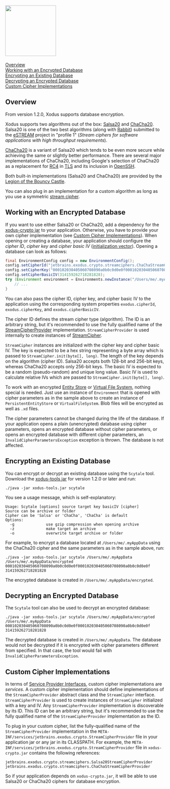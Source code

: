 # <img src="https://raw.githubusercontent.com/wiki/jetbrains/xodus/xodus.png" width=160>

[Overview](https://github.com/JetBrains/xodus/wiki/Database-Encryption#overview)
<br>[Working with an Encrypted Database](https://github.com/JetBrains/xodus/wiki/Database-Encryption#working-with-an-encrypted-database)
<br>[Encrypting an Existing Database](https://github.com/JetBrains/xodus/wiki/Database-Encryption#encrypting-an-existing-database)
<br>[Decrypting an Encrypted Database](https://github.com/JetBrains/xodus/wiki/Database-Encryption#decrypting-an-encrypted-database)
<br>[Custom Cipher Implementations](https://github.com/JetBrains/xodus/wiki/Database-Encryption#custom-cipher-implementations)

## Overview

From version 1.2.0, Xodus supports database encryption. 

Xodus supports two algorithms out of the box: [Salsa20](https://en.wikipedia.org/wiki/Salsa20) and
[ChaCha20](https://en.wikipedia.org/wiki/Salsa20#ChaCha_variant). Salsa20 is one of the two best
algorithms (along with [Rabbit](https://en.wikipedia.org/wiki/Rabbit_(cipher))) submitted to the
[eSTREAM](https://en.wikipedia.org/wiki/ESTREAM) project in "profile 1" (<i>Stream ciphers for
software applications with high throughput requirements</i>).

[ChaCha20](https://en.wikipedia.org/wiki/Salsa20#ChaCha_variant) is a variant of Salsa20 which
tends to be even more secure while achieving the same or slightly better performance. 
There are several major implementations of ChaCha20, including Google's selection of 
ChaCha20 as a replacement for [RC4](https://en.wikipedia.org/wiki/RC4)
in [TLS](https://en.wikipedia.org/wiki/Transport_Layer_Security) and its inclusion in
[OpenSSH](https://en.wikipedia.org/wiki/OpenSSH).

Both built-in implementations (Salsa20 and ChaCha20) are provided by the
[Legion of the Bouncy Castle](https://www.bouncycastle.org). 

You can also plug in an implementation for a custom algorithm as long as you use a
symmetric [stream cipher](https://en.wikipedia.org/wiki/Stream_cipher).

## Working with an Encrypted Database

If you want to use either Salsa20 or ChaCha20, add a dependency for the 
[xodus-crypto jar](https://search.maven.org/#search%7Cga%7C1%7Cxodus-crypto) to your application. Otherwise, you have to
provide your own cipher implementation (see 
[Custom Cipher Implementations](https://github.com/JetBrains/xodus/wiki/Database-Encryption#custom-cipher-implementations)).
When opening or creating a database, your application should configure the <i>cipher ID</i>, <i>cipher key</i> and
<i>cipher basic IV</i> ([initialization vector](https://en.wikipedia.org/wiki/Initialization_vector)).
Opening a database can look as follows:

```java
final EnvironmentConfig config = new EnvironmentConfig();
config.setCipherId("jetbrains.exodus.crypto.streamciphers.ChaChaStreamCipherProvider");
config.setCipherKey("000102030405060708090a0b0c0d0e0f000102030405060708090a0b0c0d0e0f");
config.setCipherBasicIV(314159262718281828);
try (Environment environment = Environments.newInstance("/Users/me/.myAppData", config)) {
    // ...
}
```

You can also pass the cipher ID, cipher key, and cipher basic IV to the application using the corresponding
system properties `exodus.cipherId`, `exodus.cipherKey`, and `exodus.cipherBasicIV`.

The cipher ID defines the stream cipher type (algorithm). The ID is an arbitrary string,
but it's recommended to use the fully qualified name of the
[StreamCipherProvider](https://github.com/JetBrains/xodus/blob/master/openAPI/src/main/java/jetbrains/exodus/crypto/StreamCipherProvider.java)
implementation. `StreamCipherProvider` is used internally to create instances of 
[StreamCipher](https://github.com/JetBrains/xodus/blob/master/openAPI/src/main/java/jetbrains/exodus/crypto/StreamCipher.java).

`StreamCipher` instances are initialized with the cipher key and cipher basic IV. The key is expected to be a hex string
representing a byte array which is passed to `StreamCipher.init(byte[], long)`. The length of the key
depends on the algorithm (cipher ID). Salsa20 accepts both 128-bit and 256-bit keys, whereas
ChaCha20 accepts only 256-bit keys. The basic IV is expected to be a random (pseudo-random) and unique
long value. Basic IV is used to calculate relative IVs which are passed to
`StreamCipher.init(byte[], long)`.

To work with an encrypted [Entity Store](https://github.com/JetBrains/xodus/wiki/Entity-Stores) or
[Virtual File System](https://github.com/JetBrains/xodus/wiki/Virtual-File-Systems), nothing special is
needed. Just use an instance of `Environment` that is opened with cipher parameters as in the sample above
to create an instance of `PersistentEntityStore` or `VirtualFileSystem`. Blob files will be encrypted
as well as `.xd` files.

The cipher parameters cannot be changed during the life of the database. If your application opens a
plain (unencrypted) database using cipher parameters, opens an encrypted database without
cipher parameters, or opens an encrypted database with different cipher parameters, an
`InvalidCipherParametersException` exception is thrown. The database is not affected.

## Encrypting an Existing Database

You can encrypt or decrypt an existing database using the `Scytale` tool. Download the
[xodus-tools jar](https://search.maven.org/#search%7Cga%7C1%7Cxodus-tools) for version 1.2.0 or later
and run:

    ./java -jar xodus-tools.jar scytale
    
You see a usage message, which is self-explanatory:

```text
Usage: Scytale [options] source target key basicIV [cipher]
Source can be archive or folder
Cipher can be 'Salsa' or 'ChaCha', 'ChaCha' is default
Options:
  -g              use gzip compression when opening archive
  -z              make target an archive
  -o              overwrite target archive or folder
```

For example, to encrypt a database located at `/Users/me/.myAppData` using the ChaCha20 cipher and the same parameters
as in the sample above, run:

    ./java -jar xodus-tools.jar scytale /Users/me/.myAppData /Users/me/.myAppData/encrypted 000102030405060708090a0b0c0d0e0f000102030405060708090a0b0c0d0e0f 314159262718281828
        
The encrypted database is created in `/Users/me/.myAppData/encrypted`.

## Decrypting an Encrypted Database

The `Scytale` tool can also be used to decrypt an encrypted database:

    ./java -jar xodus-tools.jar scytale /Users/me/.myAppData/encrypted /Users/me/.myAppData 000102030405060708090a0b0c0d0e0f000102030405060708090a0b0c0d0e0f 314159262718281828

The decrypted database is created in `/Users/me/.myAppData`. The database would not be decrypted if it is encrypted
with cipher parameters different from specified. In that case, the tool would fail with `InvalidCipherParametersException`.

## Custom Cipher Implementations

In terms of [Service Provider Interfaces](https://en.wikipedia.org/wiki/Service_provider_interface),
custom cipher implementations are <i>services</i>. A custom cipher implementation should define
implementations of the `StreamCipherProvider` abstract class and the `StreamCipher` interface.
`StreamCipherProvider` is used to create instances of `StreamCipher` initialized with a key
and IV. Any `StreamCipherProvider` implementation is discoverable by its ID. This ID can be an
arbitrary string, but it's recommended to use the fully qualified name of the
`StreamCipherProvider` implementation as the ID.

To plug in your custom cipher, list the fully-qualified name of the `StreamCipherProvider` implementation
in the `META-INF/services/jetbrains.exodus.crypto.StreamCipherProvider` file
in your application jar or any jar in its CLASSPATH. For example, the 
`META-INF/services/jetbrains.exodus.crypto.StreamCipherProvider` file in
`xodus-crypto.jar` contains the following references:

```text
jetbrains.exodus.crypto.streamciphers.Salsa20StreamCipherProvider
jetbrains.exodus.crypto.streamciphers.ChaChaStreamCipherProvider
```   

So if your application depends on `xodus-crypto.jar`, it will be able to use Salsa20 or
ChaCha20 ciphers for database encryption.
